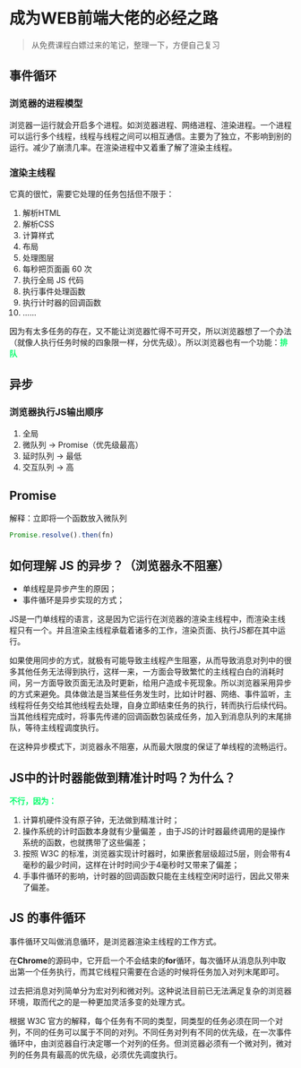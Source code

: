 # 成为WEB前端大佬的必经之路
> 从免费课程白嫖过来的笔记，整理一下，方便自己复习

## **事件循环**

### **浏览器的进程模型**

浏览器一运行就会开启多个进程。如浏览器进程、网络进程、渲染进程。一个进程可以运行多个线程，线程与线程之间可以相互通信。主要为了独立，不影响到别的运行。减少了崩溃几率。在渲染进程中又着重了解了渲染主线程。

### **渲染主线程**

它真的很忙，需要它处理的任务包括但不限于：

1.  解析HTML
2.  解析CSS
3.  计算样式
4.  布局
5.  处理图层
6.  每秒把页面画 60 次
7.  执行全局 JS 代码
8.  执行事件处理函数
9.  执行计时器的回调函数
10. ......

因为有太多任务的存在，又不能让浏览器忙得不可开交，所以浏览器想了一个办法（就像人执行任务时候的四象限一样，分优先级）。所以浏览器也有一个功能：<font color="#02fd6b">**排队**</font>

## **异步**
### **浏览器执行JS输出顺序**
1.  全局
2.  微队列 -> Promise（优先级最高）
3.  延时队列 -> 最低
4.  交互队列 -> 高
## **Promise**

解释：立即将一个函数放入微队列

```javascript
Promise.resolve().then(fn) 
```

## **如何理解 JS 的异步？（浏览器永不阻塞）**

- 单线程是异步产生的原因；
- 事件循环是异步实现的方式；

JS是一门单线程的语言，这是因为它运行在浏览器的渲染主线程中，而渲染主线程只有一个。并且渲染主线程承载着诸多的工作，渲染页面、执行JS都在其中运行。

如果使用同步的方式，就极有可能导致主线程产生阻塞，从而导致消息对列中的很多其他任务无法得到执行，这样一来，一方面会导致繁忙的主线程白白的消耗时间，另一方面导致页面无法及时更新，给用户造成卡死现象。所以浏览器采用异步的方式来避免。具体做法是当某些任务发生时，比如计时器、网络、事件监听，主线程将任务交给其他线程去处理，自身立即结束任务的执行，转而执行后续代码。当其他线程完成时，将事先传递的回调函数包装成任务，加入到消息队列的末尾排队，等待主线程调度执行。  

在这种异步模式下，浏览器永不阻塞，从而最大限度的保证了单线程的流畅运行。

## **JS中的计时器能做到精准计时吗？为什么？**

**<font color="#02fd6b">不行，因为：</font>**

1.  计算机硬件没有原子钟，无法做到精准计时；
2.  操作系统的计时函数本身就有少量偏差 ，由于JS的计时器最终调用的是操作系统的函数，也就携带了这些偏差；
3.  按照 W3C 的标准，浏览器实现计时器时，如果嵌套层级超过5层，则会带有4毫秒的最少时间，这样在计时时间少于4毫秒时又带来了偏差；
4.  手事件循环的影响，计时器的回调函数只能在主线程空闲时运行，因此又带来了偏差。

## **JS 的事件循环**

事件循环又叫做消息循环，是浏览器渲染主线程的工作方式。

在**Chrome**的源码中，它开启一个不会结束的**for**循环，每次循环从消息队列中取出第一个任务执行，而其它线程只需要在合适的时候将任务加入对列末尾即可。

过去把消息对列简单分为宏对列和微对列。这种说法目前已无法满足复杂的浏览器环境，取而代之的是一种更加灵活多变的处理方式。

根据 W3C 官方的解释，每个任务有不同的类型，同类型的任务必须在同一个对列，不同的任务可以属于不同的对列。不同任务对列有不同的优先级，在一次事件循环中，由浏览器自行决定哪一个对列的任务。但浏览器必须有一个微对列，微对列的任务具有最高的优先级，必须优先调度执行。

